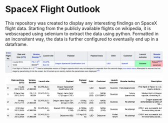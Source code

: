 # SpaceX Flight Outlook

This repository was created to display any interesting findings on SpaceX flight data. Starting from the publicly available flights on wikipedia, it is webscraped using selenium to extract the data using python. Formatted in an inconsitent way, the data is further configured to eventually end up in a dataframe. 

<p align="center">
  <img src="https://github.com/lherna/spacex_flights/blob/main/images/spacex_screenshot_short.png" title="spacex_table">
</p>


<p align="center">
  <img src="https://github.com/lherna/spacex_flights/blob/main/images/dataframe_spacex.png" title="spacex_dataframe">
</p>
